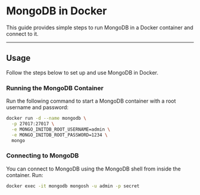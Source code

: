# MongoDB in Docker

This guide provides simple steps to run MongoDB in a Docker container and connect to it.

---

## Usage

Follow the steps below to set up and use MongoDB in Docker.

### Running the MongoDB Container

Run the following command to start a MongoDB container with a root username and password:

```bash
docker run -d --name mongodb \
  -p 27017:27017 \
  -e MONGO_INITDB_ROOT_USERNAME=admin \
  -e MONGO_INITDB_ROOT_PASSWORD=1234 \
  mongo
```

### Connecting to MongoDB

You can connect to MongoDB using the MongoDB shell from inside the container. Run:
```bash
docker exec -it mongodb mongosh -u admin -p secret
```